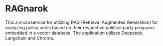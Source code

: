 # RAGnarok
This a microservice for utilizing RAG (Retrieval Augmented Generation) for analyzing policy votes based on their respective political party programs embedded in a vector database. The application utilizes Deepseek, Langchain and Chroma.
